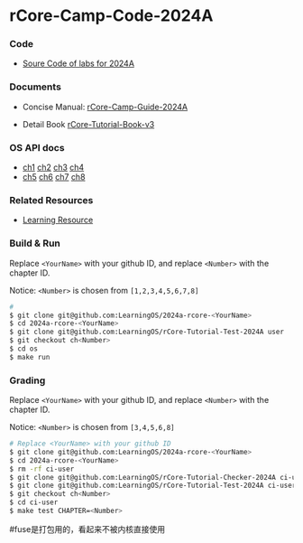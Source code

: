 # rCore-Camp-Code-2024A

### Code
- [Soure Code of labs for 2024A](https://github.com/LearningOS/rCore-Camp-Code-2024A)
### Documents

- Concise Manual: [rCore-Camp-Guide-2024A](https://LearningOS.github.io/rCore-Camp-Guide-2024A/)

- Detail Book [rCore-Tutorial-Book-v3](https://rcore-os.github.io/rCore-Tutorial-Book-v3/)


### OS API docs
- [ch1](https://learningos.github.io/rCore-Camp-Code-2024A/ch1/os/index.html) [ch2](https://learningos.github.io/rCore-Camp-Code-2024A/ch2/os/index.html) [ch3](https://learningos.github.io/rCore-Camp-Code-2024A/ch3/os/index.html) [ch4](https://learningos.github.io/rCore-Camp-Code-2024A/ch4/os/index.html)
- [ch5](https://learningos.github.io/rCore-Camp-Code-2024A/ch5/os/index.html) [ch6](https://learningos.github.io/rCore-Camp-Code-2024A/ch6/os/index.html) [ch7](https://learningos.github.io/rCore-Camp-Code-2024A/ch7/os/index.html) [ch8](https://learningos.github.io/rCore-Camp-Code-2024A/ch8/os/index.html)


### Related Resources
- [Learning Resource](https://github.com/LearningOS/rust-based-os-comp2022/blob/main/relatedinfo.md)


### Build & Run

Replace `<YourName>` with your github ID, and replace `<Number>` with the chapter ID.

Notice: `<Number>` is chosen from `[1,2,3,4,5,6,7,8]`

```bash
# 
$ git clone git@github.com:LearningOS/2024a-rcore-<YourName>
$ cd 2024a-rcore-<YourName>
$ git clone git@github.com:LearningOS/rCore-Tutorial-Test-2024A user
$ git checkout ch<Number>
$ cd os
$ make run
```

### Grading

Replace `<YourName>` with your github ID, and replace `<Number>` with the chapter ID.

Notice: `<Number>` is chosen from `[3,4,5,6,8]`

```bash
# Replace <YourName> with your github ID 
$ git clone git@github.com:LearningOS/2024a-rcore-<YourName>
$ cd 2024a-rcore-<YourName>
$ rm -rf ci-user
$ git clone git@github.com:LearningOS/rCore-Tutorial-Checker-2024A ci-user
$ git clone git@github.com:LearningOS/rCore-Tutorial-Test-2024A ci-user/user
$ git checkout ch<Number>
$ cd ci-user
$ make test CHAPTER=<Number>
```


#fuse是打包用的，看起来不被内核直接使用